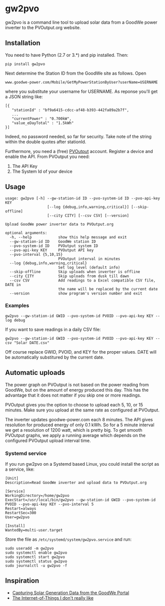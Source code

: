 
# gw2pvo

gw2pvo is a command line tool to upload solar data from a GoodWe power inverter to the PVOutput.org website.

## Installation

You need to have Python (2.7 or 3.*) and pip installed. Then:

    pip install gw2pvo

Next determine the Station ID from the GoodWe site as follows. Open

    www.goodwe-power.com/Mobile/GetMyPowerStationByUser?userName=USERNAME

where you substitute your username for USERNAME. As reponse you'll get a JSON string like:

    [{
       "stationId" : "bf9a6415-cdcc-af48-b393-442fa89a2b7f",
       ...
       "currentPower" : "0.700kW",
       "value_eDayTotal" : "1.5kWh"
    }]

Indeed, no password needed, so far for security. Take note of the string within the double quotes after stationId.

Furthermore, you need a (free) [PVOutput](PVOutput.org) account. Register a device and enable the API. From PVOutput you need:

  1. The API Key
  2. The System Id of your device


## Usage

```
usage: gw2pvo [-h] --gw-station-id ID --pvo-system-id ID --pvo-api-key KEY
                   [--log {debug,info,warning,critical}] [--skip-offline]
                   [--city CITY] [--csv CSV] [--version]

Upload GoodWe power inverter data to PVOutput.org

optional arguments:
  -h, --help            show this help message and exit
  --gw-station-id ID    GoodWe station ID
  --pvo-system-id ID    PVOutput system ID
  --pvo-api-key KEY     PVOutput API key
  --pvo-interval {5,10,15}
                        PVOutput interval in minutes
  --log {debug,info,warning,critical}
                        Set log level (default info)
  --skip-offline        Skip uploads when inverter is offline
  --city CITY           Skip uploads from dusk till dawn
  --csv CSV             Add readings to a Excel compatible CSV file, DATE in
                        the name will be replaced by the current date
  --version             show program's version number and exit

```

### Examples

```
gw2pvo --gw-station-id GWID --pvo-system-id PVOID --pvo-api-key KEY --log debug
```

If you want to save readings in a daily CSV file:

```
gw2pvo --gw-station-id GWID --pvo-system-id PVOID --pvo-api-key KEY --csv "Solar DATE.csv"
```

Off course replace GWID, PVOID, and KEY for the proper values. DATE will be automatically substitured by the current date.

## Automatic uploads

The power graph on PVOutput is not based on the power reading from GoodWe, but on the amount of energy produced this day. This has the advantage that it does not matter if you skip one or more readings.

PVOutput gives you the option to choose to upload each 5, 10, or 15 minutes. Make sure you upload at the same rate as configured at PVOutput.

The inverter updates goodwe-power.com each 8 minutes. The API gives resolution for produced energy of only 0.1 kWh. So for a 5 minute interval we get a resolution of 1200 watt, which is pretty big. To get smooth PVOutput graphs, we apply a running average which depends on the configured PVOutput upload interval time.

### Systemd service
If you run gw2pvo on a Systemd based Linux, you could install the script as a service, like:

```
[Unit]
Description=Read GoodWe inverter and upload data to PVOutput.org

[Service]
WorkingDirectory=/home/gw2pvo
ExecStart=/usr/local/bin/gw2pvo --gw-station-id GWID --pvo-system-id PVOID --pvo-api-key KEY --pvo-interval 5
Restart=always
RestartSec=300
User=gw2pvo

[Install]
WantedBy=multi-user.target
```

Store the file as ``/etc/systemd/system/gw2pvo.service`` and run:

    sudo useradd -m gw2pvo
    sudo systemctl enable gw2pvo
    sudo systemctl start gw2pvo
    sudo systemctl status gw2pvo
    sudo journalctl -u gw2pvo -f

## Inspiration

  * [Capturing Solar Generation Data from the GoodWe Portal](http://persistantillusion.blogspot.nl/2015/06/capturing-solar-generation-data-from.html)
  * [The Internet-of-Things I don't really like](https://brnrd.eu/misc/2016-03-13/goodwe-logging-to-pvoutput.html)
